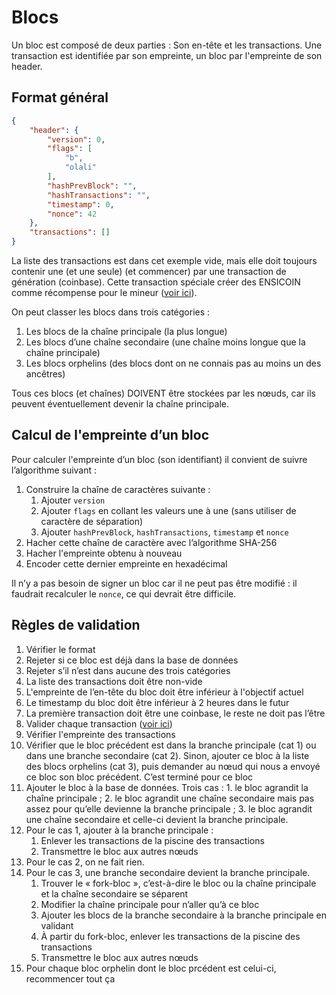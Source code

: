 # Blocs

Un bloc est composé de deux parties : Son en-tête et les transactions. Une transaction est identifiée par son empreinte, un bloc par l'empreinte de son header.

## Format général

```json
{
	"header": {
		"version": 0,
		"flags": [
			"b",
			"olali"
		],
		"hashPrevBlock": "",
		"hashTransactions": "",
		"timestamp": 0,
		"nonce": 42
	},
	"transactions": []
}
```

La liste des transactions est dans cet exemple vide, mais elle doit toujours contenir une (et une seule) (et commencer) par une transaction de génération (coinbase). Cette transaction spéciale créer des ENSICOIN comme récompense pour le mineur ([voir ici](transactions.md)).

On peut classer les blocs dans trois catégories :

1. Les blocs de la chaîne principale (la plus longue)
2. Les blocs d’une chaîne secondaire (une chaîne moins longue que la chaîne principale)
3. Les blocs orphelins (des blocs dont on ne connais pas au moins un des ancêtres)

Tous ces blocs (et chaînes) DOIVENT être stockées par les nœuds, car ils peuvent éventuellement devenir la chaîne principale.

## Calcul de l'empreinte d’un bloc

Pour calculer l'empreinte d’un bloc (son identifiant) il convient de suivre l’algorithme suivant :

1. Construire la chaîne de caractères suivante :
	1. Ajouter `version`
	2. Ajouter `flags` en collant les valeurs une à une (sans utiliser de caractère de séparation)
	3. Ajouter `hashPrevBlock`, `hashTransactions`, `timestamp` et `nonce`
2. Hacher cette chaîne de caractère avec l’algorithme SHA-256
3. Hacher l'empreinte obtenu à nouveau
4. Encoder cette dernier empreinte en hexadécimal

Il n’y a pas besoin de signer un bloc car il ne peut pas être modifié : il faudrait recalculer le `nonce`, ce qui devrait être difficile.

## Règles de validation

1. Vérifier le format
2. Rejeter si ce bloc est déjà dans la base de données
3. Rejeter s’il n’est dans aucune des trois catégories
4. La liste des transactions doit être non-vide
5. L'empreinte de l’en-tête du bloc doit être inférieur à l'objectif actuel
6. Le timestamp du bloc doit être inférieur à 2 heures dans le futur
7. La première transaction doit être une coinbase, le reste ne doit pas l’être
8. Valider chaque transaction ([voir ici](transactions.md))
9. Vérifier l'empreinte des transactions
10. Vérifier que le bloc précédent est dans la branche principale (cat 1) ou dans une branche secondaire (cat 2). Sinon, ajouter ce bloc à la liste des blocs orphelins (cat 3), puis demander au nœud qui nous a envoyé ce bloc son bloc précédent. C’est terminé pour ce bloc
11. Ajouter le bloc à la base de données. Trois cas : 1. le bloc agrandit la chaîne principale ; 2. le bloc agrandit une chaîne secondaire mais pas assez pour qu’elle devienne la branche principale ; 3. le bloc agrandit une chaîne secondaire et celle-ci devient la branche principale.
12. Pour le cas 1, ajouter à la branche principale :
	1. Enlever les transactions de la piscine des transactions
	2. Transmettre le bloc aux autres nœuds
13. Pour le cas 2, on ne fait rien.
14. Pour le cas 3, une branche secondaire devient la branche principale.
	1. Trouver le « fork-bloc », c’est-à-dire le bloc ou la chaîne principale et la chaîne secondaire se séparent
	2. Modifier la chaîne principale pour n’aller qu’à ce bloc
	3. Ajouter les blocs de la branche secondaire à la branche principale en validant
	4. À partir du fork-bloc, enlever les transactions de la piscine des transactions
	5. Transmettre le bloc aux autres nœuds
15. Pour chaque bloc orphelin dont le bloc prcédent est celui-ci, recommencer tout ça

